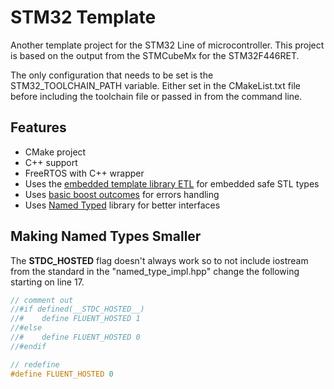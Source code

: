 # STM32 Template

Another template project for the STM32 Line of microcontroller. This project is based
on the output from the STMCubeMx for the STM32F446RET. 

The only configuration that needs to be set is the STM32_TOOLCHAIN_PATH variable. Either 
set in the CMakeList.txt file before including the toolchain file or passed in
from the command line. 

## Features

- CMake project
- C++ support
- FreeRTOS with C++ wrapper
- Uses the [embedded template library ETL](https://github.com/ETLCPP/etl.git) for embedded safe STL types
- Uses [basic boost outcomes](https://github.com/ned14/outcome) for errors handling
- Uses [Named Typed](https://github.com/joboccara/NamedType) library for better interfaces


## Making Named Types Smaller

The __STDC_HOSTED__ flag doesn't always work so to not include iostream
from the standard in the "named_type_impl.hpp" change the following starting 
on line 17. 

```c++
// comment out
//#if defined(__STDC_HOSTED__)
//#    define FLUENT_HOSTED 1
//#else
//#    define FLUENT_HOSTED 0
//#endif

// redefine
#define FLUENT_HOSTED 0
```

